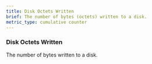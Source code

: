 ```yaml
---
title: Disk Octets Written
brief: The number of bytes (octets) written to a disk.
metric_type: cumulative counter
---
```

### Disk Octets Written

The number of bytes written to a disk.
